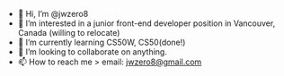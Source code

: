 - 👋 Hi, I’m @jwzero8
- 👀 I’m interested in a junior front-end developer position in Vancouver, Canada (willing to relocate)
- 🌱 I’m currently learning CS50W, CS50(done!)
- 💞️ I’m looking to collaborate on anything.
- 📫 How to reach me > email: jwzero8@gmail.com

<!---
jwzero8/jwzero8 is a ✨ special ✨ repository because its `README.md` (this file) appears on your GitHub profile.
You can click the Preview link to take a look at your changes.
--->
